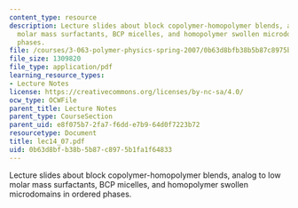 ```yaml
---
content_type: resource
description: Lecture slides about block copolymer-homopolymer blends, analog to low
  molar mass surfactants, BCP micelles, and homopolymer swollen microdomains in ordered
  phases.
file: /courses/3-063-polymer-physics-spring-2007/0b63d8bfb38b5b87c8975b1fa1f64833_lec14_07.pdf
file_size: 1309820
file_type: application/pdf
learning_resource_types:
- Lecture Notes
license: https://creativecommons.org/licenses/by-nc-sa/4.0/
ocw_type: OCWFile
parent_title: Lecture Notes
parent_type: CourseSection
parent_uid: e8f075b7-2fa7-f6dd-e7b9-64d0f7223b72
resourcetype: Document
title: lec14_07.pdf
uid: 0b63d8bf-b38b-5b87-c897-5b1fa1f64833
---
```

Lecture slides about block copolymer-homopolymer blends, analog to low molar mass surfactants, BCP micelles, and homopolymer swollen microdomains in ordered phases.